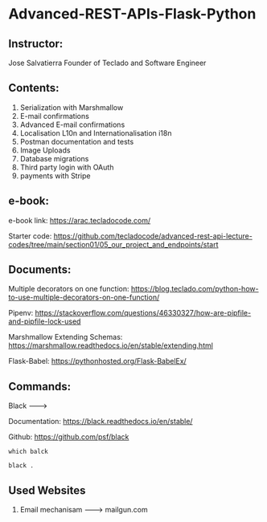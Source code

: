 # Advanced-REST-APIs-Flask-Python

## Instructor:

Jose Salvatierra Founder of Teclado and Software Engineer

## Contents:

1. Serialization with Marshmallow
2. E-mail confirmations
3. Advanced E-mail confirmations
4. Localisation L10n and Internationalisation i18n
5. Postman documentation and tests
6. Image Uploads
7. Database migrations
8. Third party login with OAuth
9. payments with Stripe

## e-book:

e-book link: https://arac.tecladocode.com/

Starter code: https://github.com/tecladocode/advanced-rest-api-lecture-codes/tree/main/section01/05_our_project_and_endpoints/start

## Documents:

Multiple decorators on one function: https://blog.teclado.com/python-how-to-use-multiple-decorators-on-one-function/

Pipenv: https://stackoverflow.com/questions/46330327/how-are-pipfile-and-pipfile-lock-used

Marshmallow Extending Schemas: https://marshmallow.readthedocs.io/en/stable/extending.html

Flask-Babel: https://pythonhosted.org/Flask-BabelEx/

## Commands:

Black ---> 

Documentation: https://black.readthedocs.io/en/stable/

Github: https://github.com/psf/black
```
which balck

black .
```

## Used Websites

1. Email mechanisam ---> mailgun.com